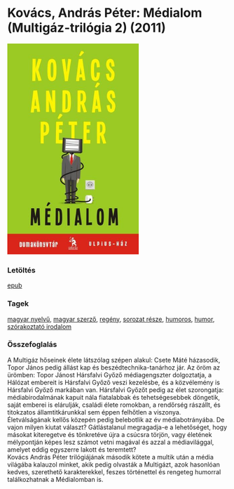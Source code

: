 # <a name="id_427">Kovács, András Péter: Médialom (Multigáz-trilógia 2) (2011)</a>
<img src="https://github.com/BercziSandor/calibre_lib/raw/main/libs/main/Kovacs%2C%20Andras%20Peter/Medialom%20%28427%29/cover.jpg" alt="cover" width="300"/>

### Letöltés
[epub](https://github.com/BercziSandor/calibre_lib/raw/main/libs/main/Kovacs%2C%20Andras%20Peter/Medialom%20%28427%29/Medialom%20-%20Kovacs%2C%20Andras%20Peter.epub)

### Tagek
[magyar nyelvű](https://github.com/berczisandor/calibre_lib/libs/main/blob/main/_tags/magyar%20nyelv%c5%b1.md), [magyar szerző](https://github.com/berczisandor/calibre_lib/libs/main/blob/main/_tags/magyar%20szerz%c5%91.md), [regény](https://github.com/berczisandor/calibre_lib/libs/main/blob/main/_tags/reg%c3%a9ny.md), [sorozat része](https://github.com/berczisandor/calibre_lib/libs/main/blob/main/_tags/sorozat%20r%c3%a9sze.md), [humoros](https://github.com/berczisandor/calibre_lib/libs/main/blob/main/_tags/humoros.md), [humor](https://github.com/berczisandor/calibre_lib/libs/main/blob/main/_tags/humor.md), [szórakoztató irodalom](https://github.com/berczisandor/calibre_lib/libs/main/blob/main/_tags/sz%c3%b3rakoztat%c3%b3%20irodalom.md)

### Összefoglalás
<div>
<p>A ​Multigáz hőseinek élete látszólag szépen alakul: Csete Máté házasodik, Topor János pedig állást kap és beszédtechnika-tanárhoz jár. Az öröm az ürömben: Topor Jánost Hársfalvi Győző médiagengszter dolgoztatja, a Hálózat embereit is Hársfalvi Győző veszi kezelésbe, és a közvélemény is Hársfalvi Győző markában van. Hársfalvi Győzőt pedig az élet szorongatja: médiabirodalmának kapuit nála fiatalabbak és tehetségesebbek döngetik, saját emberei is elárulják, családi élete romokban, a rendőrség rászállt, és titokzatos államtitkárunkkal sem éppen felhőtlen a viszonya.<br>Életválságának kellős közepén pedig belebotlik az év médiabotrányába. De vajon milyen kiutat választ? Gátlástalanul megragadja-e a lehetőséget, hogy másokat kiteregetve és tönkretéve újra a csúcsra törjön, vagy életének mélypontján képes lesz számot vetni magával és azzal a médiavilággal, amelyet eddig egyszerre lakott és teremtett?<br>Kovács András Péter trilógiájának második kötete a multik után a média világába kalauzol minket, akik pedig olvasták a Multigázt, azok hasonlóan kedves, szerethető karakterekkel, feszes történettel és rengeteg humorral találkozhatnak a Médialomban is.</p></div>


